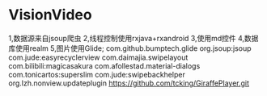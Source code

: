 # VisionVideo
1,数据源来自jsoup爬虫 2,线程控制使用rxjava+rxandroid 3,使用md控件 4,数据库使用realm 5,图片使用Glide;
com.github.bumptech.glide
org.jsoup:jsoup
com.jude:easyrecyclerview
com.daimajia.swipelayout
com.bilibili:magicasakura
com.afollestad.material-dialogs
com.tonicartos:superslim
com.jude:swipebackhelper
org.lzh.nonview.updateplugin
https://github.com/tcking/GiraffePlayer.git
